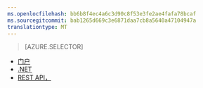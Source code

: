 ```yaml
---
ms.openlocfilehash: bb6b8f4ec4a6c3d90c8f53e3fe2ae4fafa78bcaf
ms.sourcegitcommit: bab1265d669c3e6871daa7cb8a5640a47104947a
translationtype: MT
---
```

> [AZURE.SELECTOR]
- [门户](../articles/media-services/media-services-portal-get-started-with-live.md)
- [.NET](https://msdn.microsoft.com/library/azure/dn783465.aspx)
- [REST API，](https://msdn.microsoft.com/library/azure/dn783458.aspx) 
